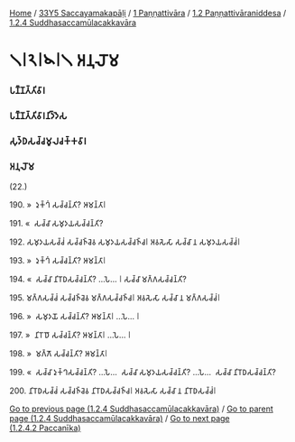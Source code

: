 
[Home](/) / [33Y5 Saccayamakapāḷi](/tipitaka/33Y5.md) / [1 Paṇṇattivāra](/tipitaka/33Y5/1.md) / [1.2 Paṇṇattivāraniddesa](/tipitaka/33Y5/1/1.2.md) / [1.2.4 Suddhasaccamūlacakkavāra](/tipitaka/33Y5/1/1.2/1.2.4.md)

# 𑁧𑁇𑁨𑁇𑁪𑁇𑁧 𑀅𑀦𑀼𑀮𑁄𑀫

### 𑀧𑀡𑁆𑀡𑀢𑁆𑀢𑀺𑀯𑀸𑀭

### 𑀧𑀡𑁆𑀡𑀢𑁆𑀢𑀺𑀯𑀸𑀭𑀦𑀺𑀤𑁆𑀤𑁂𑀲

### 𑀲𑀼𑀤𑁆𑀥𑀲𑀘𑁆𑀘𑀫𑀽𑀮𑀘𑀓𑁆𑀓𑀯𑀸𑀭

### 𑀅𑀦𑀼𑀮𑁄𑀫

(22.)

190\. »  𑀤𑀼𑀓𑁆𑀔𑀁 𑀲𑀘𑁆𑀘𑀦𑁆𑀢𑀺? 𑀆𑀫𑀦𑁆𑀢𑀸𑁇

191\. «  𑀲𑀘𑁆𑀘𑀸 𑀲𑀫𑀼𑀤𑀬𑀲𑀘𑁆𑀘𑀦𑁆𑀢𑀺?

192\. 𑀲𑀫𑀼𑀤𑀬𑀲𑀘𑁆𑀘𑀁 𑀲𑀘𑁆𑀘𑀜𑁆𑀘𑁂𑀯 𑀲𑀫𑀼𑀤𑀬𑀲𑀘𑁆𑀘𑀜𑁆𑀘𑁇 𑀅𑀯𑀲𑁂𑀲𑀸 𑀲𑀘𑁆𑀘𑀸 𑀦 𑀲𑀫𑀼𑀤𑀬𑀲𑀘𑁆𑀘𑀁𑁇

193\. »  𑀤𑀼𑀓𑁆𑀔𑀁 𑀲𑀘𑁆𑀘𑀦𑁆𑀢𑀺? 𑀆𑀫𑀦𑁆𑀢𑀸𑁇

194\. «  𑀲𑀘𑁆𑀘𑀸 𑀦𑀺𑀭𑁄𑀥𑀲𑀘𑁆𑀘𑀦𑁆𑀢𑀺? …𑀧𑁂… 𑁇 𑀲𑀘𑁆𑀘𑀸 𑀫𑀕𑁆𑀕𑀲𑀘𑁆𑀘𑀦𑁆𑀢𑀺?

195\. 𑀫𑀕𑁆𑀕𑀲𑀘𑁆𑀘𑀁 𑀲𑀘𑁆𑀘𑀜𑁆𑀘𑁂𑀯 𑀫𑀕𑁆𑀕𑀲𑀘𑁆𑀘𑀜𑁆𑀘𑁇 𑀅𑀯𑀲𑁂𑀲𑀸 𑀲𑀘𑁆𑀘𑀸 𑀦 𑀫𑀕𑁆𑀕𑀲𑀘𑁆𑀘𑀁𑁇

196\. »  𑀲𑀫𑀼𑀤𑀬𑁄 𑀲𑀘𑁆𑀘𑀦𑁆𑀢𑀺? 𑀆𑀫𑀦𑁆𑀢𑀸𑁇 …𑀧𑁂… 𑁇

197\. »  𑀦𑀺𑀭𑁄𑀥𑁄 𑀲𑀘𑁆𑀘𑀦𑁆𑀢𑀺? 𑀆𑀫𑀦𑁆𑀢𑀸𑁇 …𑀧𑁂… 𑁇

198\. »  𑀫𑀕𑁆𑀕𑁄 𑀲𑀘𑁆𑀘𑀦𑁆𑀢𑀺? 𑀆𑀫𑀦𑁆𑀢𑀸𑁇

199\. «  𑀲𑀘𑁆𑀘𑀸 𑀤𑀼𑀓𑁆𑀔𑀲𑀘𑁆𑀘𑀦𑁆𑀢𑀺? …𑀧𑁂…  𑀲𑀘𑁆𑀘𑀸 𑀲𑀫𑀼𑀤𑀬𑀲𑀘𑁆𑀘𑀦𑁆𑀢𑀺? …𑀧𑁂…  𑀲𑀘𑁆𑀘𑀸 𑀦𑀺𑀭𑁄𑀥𑀲𑀘𑁆𑀘𑀦𑁆𑀢𑀺?

200\. 𑀦𑀺𑀭𑁄𑀥𑀲𑀘𑁆𑀘𑀁 𑀲𑀘𑁆𑀘𑀜𑁆𑀘𑁂𑀯 𑀦𑀺𑀭𑁄𑀥𑀲𑀘𑁆𑀘𑀜𑁆𑀘𑁇 𑀅𑀯𑀲𑁂𑀲𑀸 𑀲𑀘𑁆𑀘𑀸 𑀦 𑀦𑀺𑀭𑁄𑀥𑀲𑀘𑁆𑀘𑀁𑁇

[Go to previous page (1.2.4 Suddhasaccamūlacakkavāra)](/tipitaka/33Y5/1/1.2/1.2.4.md) / [Go to parent page (1.2.4 Suddhasaccamūlacakkavāra)](/tipitaka/33Y5/1/1.2/1.2.4.md) / [Go to next page (1.2.4.2 Paccanīka)](/tipitaka/33Y5/1/1.2/1.2.4/1.2.4.2.md)


